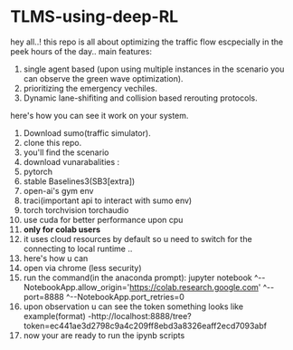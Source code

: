 # TLMS-using-deep-RL
hey all..!
this repo is all about optimizing the traffic flow escpecially in the peek hours of the day..
main features:
1) single agent based (upon using multiple instances in the scenario you can observe the green wave optimization).
2) prioritizing the emergency vechiles.
3) Dynamic lane-shifiting and collision based rerouting protocols.

here's how you can see it work on your system.
1) Download sumo(traffic simulator).
2) clone this repo.
3) you'll find the scenario
4) download vunarabalities :
5) pytorch
6) stable Baselines3(SB3[extra])
7) open-ai's gym env
8) traci(important api to interact with sumo env)
9) torch torchvision torchaudio
10) use cuda for better performance upon cpu
11) **only for colab users**
12) it uses cloud resources by default so u need to switch for the connecting to local runtime ..
13) here's how u can
14) open via chrome (less security)
15) run the command(in the anaconda prompt): jupyter notebook ^--NotebookApp.allow_origin='https://colab.research.google.com' ^--port=8888 ^--NotebookApp.port_retries=0
16)  upon observation u can see the token something looks like example(format) -http://localhost:8888/tree?token=ec441ae3d2798c9a4c209ff8ebd3a8326eaff2ecd7093abf
17)  now your are ready to run the ipynb scripts

